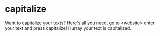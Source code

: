 # capitalize
Want to capitalize your texts? Here's all you need, go to &lt;website> enter your text and press capitalize! Hurray your text is capitalized.

